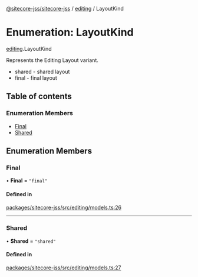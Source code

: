 [@sitecore-jss/sitecore-jss](../README.md) / [editing](../modules/editing.md) / LayoutKind

# Enumeration: LayoutKind

[editing](../modules/editing.md).LayoutKind

Represents the Editing Layout variant.
- shared - shared layout
- final - final layout

## Table of contents

### Enumeration Members

- [Final](editing.LayoutKind.md#final)
- [Shared](editing.LayoutKind.md#shared)

## Enumeration Members

### Final

• **Final** = ``"final"``

#### Defined in

[packages/sitecore-jss/src/editing/models.ts:26](https://github.com/Sitecore/jss/blob/ff173d88b/packages/sitecore-jss/src/editing/models.ts#L26)

___

### Shared

• **Shared** = ``"shared"``

#### Defined in

[packages/sitecore-jss/src/editing/models.ts:27](https://github.com/Sitecore/jss/blob/ff173d88b/packages/sitecore-jss/src/editing/models.ts#L27)
